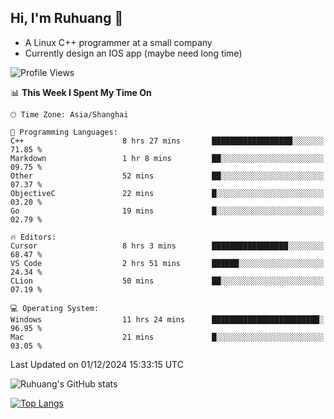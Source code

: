 ## Hi, I'm Ruhuang 👋

- A Linux C++ programmer at a small company
- Currently design an IOS app (maybe need long time)

<!--START_SECTION:waka-->
![Profile Views](http://img.shields.io/badge/Profile%20Views-6-blue)

📊 **This Week I Spent My Time On** 

```text
🕑︎ Time Zone: Asia/Shanghai

💬 Programming Languages: 
C++                      8 hrs 27 mins       ██████████████████░░░░░░░   71.85 % 
Markdown                 1 hr 8 mins         ██░░░░░░░░░░░░░░░░░░░░░░░   09.75 % 
Other                    52 mins             ██░░░░░░░░░░░░░░░░░░░░░░░   07.37 % 
ObjectiveC               22 mins             █░░░░░░░░░░░░░░░░░░░░░░░░   03.20 % 
Go                       19 mins             █░░░░░░░░░░░░░░░░░░░░░░░░   02.79 % 

🔥 Editors: 
Cursor                   8 hrs 3 mins        █████████████████░░░░░░░░   68.47 % 
VS Code                  2 hrs 51 mins       ██████░░░░░░░░░░░░░░░░░░░   24.34 % 
CLion                    50 mins             ██░░░░░░░░░░░░░░░░░░░░░░░   07.19 % 

💻 Operating System: 
Windows                  11 hrs 24 mins      ████████████████████████░   96.95 % 
Mac                      21 mins             █░░░░░░░░░░░░░░░░░░░░░░░░   03.05 % 
```


 Last Updated on 01/12/2024 15:33:15 UTC
<!--END_SECTION:waka-->

![Ruhuang's GitHub stats](https://github-readme-stats.vercel.app/api?username=ruhuang2001&count_private=true&hide_title=true&show_icons=true&theme=vue)

[![Top Langs](https://github-readme-stats.vercel.app/api/top-langs/?username=ruhuang2001&layout=compact)](https://github.com/anuraghazra/github-readme-stats)
